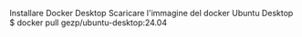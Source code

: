 Installare Docker Desktop
Scaricare l'immagine del docker Ubuntu Desktop
$ docker pull gezp/ubuntu-desktop:24.04
